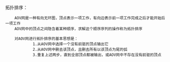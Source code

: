 拓扑排序：



		AOV网是一种有向无环图，顶点表示一项工作，有向边表示前一项工作完成之后才能开始后一项工作
		AOV网中的顶点之间隐含着某种顺序，求解这个顺序序列的操作称为拓扑排序

		对AOV网进行拓扑排序的基本思想是：
				1.从AOV网中选择一个没有前驱的顶点输出它
				2.从AOV网中删去该顶点，且删去所有以该顶点为尾的弧
				3.重复上述两步，直到全部顶点都被输出，或AOV网中不存在没有前驱的顶点